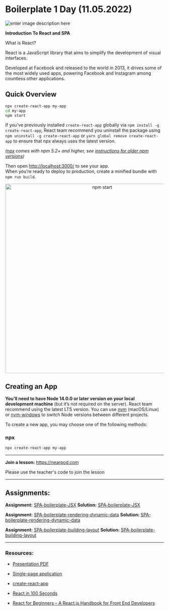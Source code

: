 # Boilerplate 1 Day (11.05.2022)

![enter image description here](https://upload.wikimedia.org/wikipedia/commons/thumb/a/a7/React-icon.svg/1200px-React-icon.svg.png)

**Introduction To React and SPA**

What is React?

React is a JavaScript library that aims to simplify the development of visual interfaces.

Developed at Facebook and released to the world in 2013, it drives some of the most widely used apps, powering Facebook and Instagram among countless other applications.

## Quick Overview

```sh
npx create-react-app my-app
cd my-app
npm start
```

If you've previously installed `create-react-app` globally via `npm install -g create-react-app`, React team recommend you uninstall the package using `npm uninstall -g create-react-app` or `yarn global remove create-react-app` to ensure that npx always uses the latest version.

_([npx](https://medium.com/@maybekatz/introducing-npx-an-npm-package-runner-55f7d4bd282b) comes with npm 5.2+ and higher, see [instructions for older npm versions](https://gist.github.com/gaearon/4064d3c23a77c74a3614c498a8bb1c5f))_

Then open [http://localhost:3000/](http://localhost:3000/) to see your app.<br>
When you’re ready to deploy to production, create a minified bundle with `npm run build`.

<p align='center'>
<img src='https://cdn.jsdelivr.net/gh/facebook/create-react-app@27b42ac7efa018f2541153ab30d63180f5fa39e0/screencast.svg' width='600' alt='npm start'>
</p>

## Creating an App

**You’ll need to have Node 14.0.0 or later version on your local development machine** (but it’s not required on the server). React team recommend using the latest LTS version. You can use [nvm](https://github.com/creationix/nvm#installation) (macOS/Linux) or [nvm-windows](https://github.com/coreybutler/nvm-windows#node-version-manager-nvm-for-windows) to switch Node versions between different projects.

To create a new app, you may choose one of the following methods:

### npx

```sh
npx create-react-app my-app
```

---

**Join a lesson:** https://nearpod.com

Please use the teacher's code to join the lesson

---

## Assignments:


**Assignment:** [SPA-boilerplate-JSX](https://classroom.github.com/a/PGblxjXn)
**Solution:** [SPA-boilerplate-JSX]()

**Assignment:** [SPA-boilerplate-rendering-dynamic-data](https://classroom.github.com/a/rm1sGzqI)
**Solution:** [SPA-boilerplate-rendering-dynamic-data]()

**Assignment:** [SPA-boilerplate-building-layout](https://classroom.github.com/a/FE99x91f)
**Solution:** [SPA-boilerplate-building-layout]()

---

### Resources:

- [Presentation PDF](./Boilerplate.pdf)
 
- [Single-page application](https://en.wikipedia.org/wiki/Single-page_application)

- [create-react-app](https://github.com/facebook/create-react-app)

- [React in 100 Seconds](https://www.youtube.com/watch?v=Tn6-PIqc4UM)

- [React for Beginners – A React.js Handbook for Front End Developers](https://www.freecodecamp.org/news/react-beginner-handbook)
